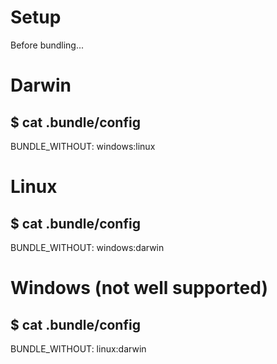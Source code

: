Setup
=====

Before bundling...

Darwin
======
  $ cat .bundle/config
  ---
  BUNDLE_WITHOUT: windows:linux


Linux
=====
  $ cat .bundle/config
  ---
  BUNDLE_WITHOUT: windows:darwin


Windows (not well supported)
=======
  $ cat .bundle/config
  ---
  BUNDLE_WITHOUT: linux:darwin
